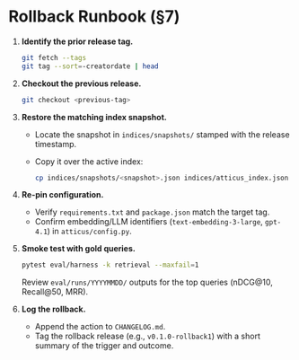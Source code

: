 # Rollback Runbook (§7)

1. **Identify the prior release tag.**

   ```bash
   git fetch --tags
   git tag --sort=-creatordate | head
   ```

2. **Checkout the previous release.**

   ```bash
   git checkout <previous-tag>
   ```

3. **Restore the matching index snapshot.**
   - Locate the snapshot in `indices/snapshots/` stamped with the release timestamp.
   - Copy it over the active index:

     ```bash
     cp indices/snapshots/<snapshot>.json indices/atticus_index.json
     ```

4. **Re-pin configuration.**
   - Verify `requirements.txt` and `package.json` match the target tag.
   - Confirm embedding/LLM identifiers (`text-embedding-3-large`, `gpt-4.1`) in `atticus/config.py`.
5. **Smoke test with gold queries.**

   ```bash
   pytest eval/harness -k retrieval --maxfail=1
   ```

   Review `eval/runs/YYYYMMDD/` outputs for the top queries (nDCG@10, Recall@50, MRR).

6. **Log the rollback.**
   - Append the action to `CHANGELOG.md`.
   - Tag the rollback release (e.g., `v0.1.0-rollback1`) with a short summary of the trigger and outcome.
